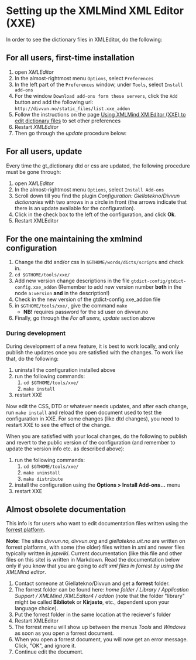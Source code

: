 # Setting up the XMLMind XML Editor (XXE)

In order to see the dictionary files in XMLEditor, do the following:

## For all users, first-time installation

1. open _XMLEditor_
2. In the almost-rightmost menu `Options`, select `Preferences`
3. In the left part of the `Preferences` window, under `Tools`, select `Install add-ons`
4. For the window `Download add-ons form these servers`, click the `Add` button and add the following url: `http://divvun.no/static_files/list.xxe_addon`
5. Follow the instructions on the page [Using XMLMind XM Editor (XXE) to edit dictionary files](../infra/editing_dicts_w_XXE.html) to set other preferences
6. Restart _XMLEditor_
7. Then go through the _update_ procedure below:

## For all users, update

Every time the gt_dictionary dtd or css are updated, the
following procedure must be gone through:

1. open _XMLEditor_
2. In the almost-rightmost menu `Options`, select `Install Add-ons`
3. Scroll down till you find the plugin _Configuration: Giellatekno/Divvun dictionaries_ with two arrows in a circle in front (the arrows indicate that there is an update available for the configuration).
4. Click in the check box to the left of the configuration, and click **Ok**.
5. Restart XMLEditor

## For the one maintaining the xmlmind configuration

1. Change the dtd and/or css in `$GTHOME/words/dicts/scripts` and check in.
2. `cd $GTHOME/tools/xxe/`
3. Add new version change descriptions in the file `gtdict-config/gtdict-config.xxe_addon` (Remember to add new version number **both** in the node `a:version` **and** in the description!)
4. Check in the new version of the gtdict-config.xxe_addon file
5. in `$GTHOME/tools/xxe/`, give the command `make`
   - **NB!** requires password for the sd user on divvun.no
6. Finally, go through the _For all users, update_ section above

### During development

During development of a new feature, it is best to work locally, and only publish the updates once you are satisfied with the changes. To work like that, do the following:

1. uninstall the configuration installed above
2. run the following commands:
   1. `cd $GTHOME/tools/xxe/`
   2. `make install`
3. restart XXE

Now edit the CSS, DTD or whatever needs updates, and after each change, run `make install` and reload the open document used to test the configuration in XXE. For some changes (like dtd changes), you need to restart XXE to see the effect of the change.

When you are satisfied with your local changes, do the following to publish and revert to the public version of the configuration (and remember to update the version info etc. as described above):

1. run the following commands:
   1. `cd $GTHOME/tools/xxe/`
   2. `make uninstall`
   3. `make distribute`
2. install the configuration using the **Options > Install Add-ons…** menu
3. restart XXE

## Almost obsolete documentation

This info is for users who want to edit documentation files written using the [forrest platform](https://forrest.apache.org/).

**Note:** The sites _divvun.no, divvun.org_ and _giellatekno.uit.no_ are written on forrest platforms, with some (the older) files written in _xml_ and newer files typically written in _jspwiki_. Current documentation (like this file and other files on this site) is written in Markdown. Read the documentation below only if you know that you are going to _edit xml files in forrest by using the XMLMind editor_.

1. Contact someone at Giellatekno/Divvun and get a **forrest** folder.
2. The forrest folder can be found here: _home folder / Library / Application Support / XMLMind /XMLEditor4 / addon_ (note that the folder "library" might be called **Bibliotek** or **Kirjasto**, etc., dependent upon your language choice).
3. Put the forrest folder in the same location at the reciever's folder
4. Restart XMLEditor
5. The forrest menu will show up between the menus _Tools_ and _Windows_ as soon as you open a forrest document.
6. When you open a forrest document, you will now get an error message. Click, "OK", and ignore it.
7. Continue edit the document.
